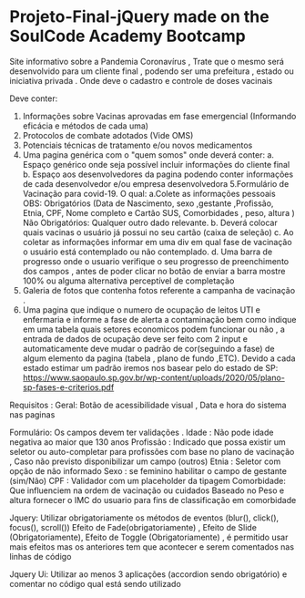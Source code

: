 # Projeto-Final-jQuery made on the SoulCode Academy Bootcamp

Site informativo sobre a Pandemia Coronavírus ,
Trate que o mesmo será desenvolvido para um cliente final , podendo ser uma prefeitura , estado ou iniciativa privada . Onde deve o cadastro e controle de doses vacinais

Deve conter:
1. Informações sobre Vacinas aprovadas em fase emergencial (Informando eficácia e métodos de cada uma)
2. Protocolos de combate adotados (Vide OMS)
3. Potenciais técnicas de tratamento e/ou novos medicamentos
4. Uma pagina genérica com o "quem somos" onde deverá conter:
a. Espaço genérico onde seja possível incluir informações do cliente final
b. Espaço aos desenvolvedores da pagina podendo conter informações de cada desenvolvedor
e/ou empresa desenvolvedora
5.Formulário de Vacinação para covid-19. O qual:
a.Colete as informações pessoais
OBS: Obrigatórios (Data de Nascimento, sexo ,gestante ,Profissão, Etnia, CPF, Nome completo e Cartão SUS, Comorbidades , peso, altura )
Não Obrigatórios: Qualquer outro dado relevante.
b. Deverá colocar quais vacinas o usuário já possui no seu cartão (caixa de seleção)
c. Ao coletar as informações informar em uma div em qual fase de vacinação o usuário está
contemplado ou não contemplado.
d. Uma barra de progresso onde o usuario verifique o seu progresso de preenchimento dos
campos , antes de poder clicar no botão de enviar a barra mostre 100% ou alguma alternativa
perceptível de completação
6. Galeria de fotos que contenha fotos referente a campanha de vacinação .
7. Uma pagina que indique o numero de ocupação de leitos UTI e enfermaria e informe a fase de alerta a contaminação bem como indique em uma tabela quais setores economicos podem funcionar ou não , a entrada de dados de ocupação deve ser feito com 2 input e automaticamente deve mudar o padrão de cor(seguindo a fase) de algum elemento da pagina (tabela , plano de fundo ,ETC). Devido a cada estado estimar um padrão iremos nos basear pelo do estado de SP: https://www.saopaulo.sp.gov.br/wp-content/uploads/2020/05/plano-sp-fases-e-criterios.pdf

Requisitos :
Geral: Botão de acessibilidade visual , Data e hora do sistema nas paginas

Formulário: Os campos devem ter validações .
Idade : Não pode idade negativa ao maior que 130 anos
Profissão : Indicado que possa existir um seletor ou auto-completar para profissões com base no
plano de vacinação , Caso não previsto disponibilizar um campo (outros)
Etnia : Seletor com opção de não informado
Sexo : se feminino habilitar o campo de gestante (sim/Não)
CPF : Validador com um placeholder da tipagem
Comorbidade: Que influenciem na ordem de vacinação ou cuidados
Baseado no Peso e altura fornecer o IMC do usuario para fins de classificação em comorbidade

Jquery: Utilizar obrigatoriamente os métodos de eventos (blur(), click(), focus(), scroll())
Efeito de Fade(obrigatoriamente) , Efeito de Slide (Obrigatoriamente), Efeito de Toggle (Obrigatoriamente) , é permitido usar mais efeitos mas os anteriores tem que acontecer e serem comentados nas linhas de código

Jquery Ui: Utilizar ao menos 3 aplicações (accordion sendo obrigatório) e comentar no código qual está sendo utilizado

